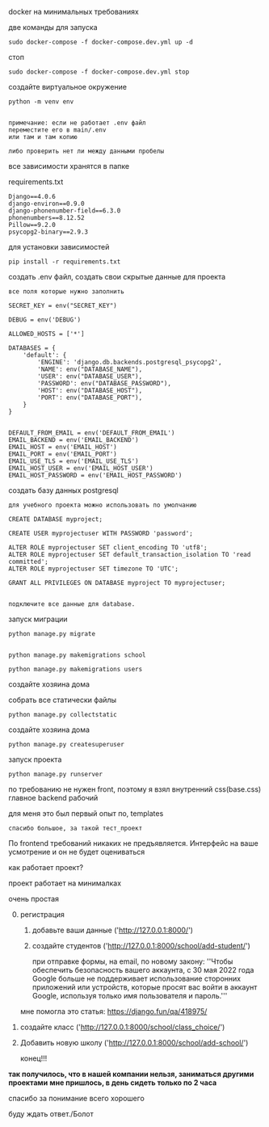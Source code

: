 docker на минимальных требованиях

две команды для запуска

    sudo docker-compose -f docker-compose.dev.yml up -d

стоп    
    
    sudo docker-compose -f docker-compose.dev.yml stop
    

создайте виртуальное окружение

    python -m venv env
    

    примечание: если не работает .env файл
    переместите его в main/.env
    или там и там копию

    либо проверить нет ли между данными пробелы

все зависимости хранятся в папке 

requirements.txt

    Django==4.0.6
    django-environ==0.9.0
    django-phonenumber-field==6.3.0
    phonenumbers==8.12.52
    Pillow==9.2.0
    psycopg2-binary==2.9.3


для установки зависимостей

    pip install -r requirements.txt

создать .env файл, создать свои скрытые данные для проектa

    все поля которые нужно заполнить

    SECRET_KEY = env("SECRET_KEY")
    
    DEBUG = env('DEBUG')
    
    ALLOWED_HOSTS = ['*']
    
    DATABASES = {
        'default': {
            'ENGINE': 'django.db.backends.postgresql_psycopg2',
            'NAME': env("DATABASE_NAME"),
            'USER': env("DATABASE_USER"),
            'PASSWORD': env("DATABASE_PASSWORD"),
            'HOST': env("DATABASE_HOST"),
            'PORT': env("DATABASE_PORT"),
        }
    }
    
        
    DEFAULT_FROM_EMAIL = env('DEFAULT_FROM_EMAIL')
    EMAIL_BACKEND = env('EMAIL_BACKEND')
    EMAIL_HOST = env('EMAIL_HOST')
    EMAIL_PORT = env('EMAIL_PORT')
    EMAIL_USE_TLS = env('EMAIL_USE_TLS')
    EMAIL_HOST_USER = env('EMAIL_HOST_USER')
    EMAIL_HOST_PASSWORD = env('EMAIL_HOST_PASSWORD')


создать базу данных postgresql
    
    для учебного проекта можно использовать по умолчанию
    
    CREATE DATABASE myproject;
    
    CREATE USER myprojectuser WITH PASSWORD 'password';

    ALTER ROLE myprojectuser SET client_encoding TO 'utf8';
    ALTER ROLE myprojectuser SET default_transaction_isolation TO 'read committed';
    ALTER ROLE myprojectuser SET timezone TO 'UTC';
    
    GRANT ALL PRIVILEGES ON DATABASE myproject TO myprojectuser;

    
    подключите все данные для database.
    
запуск миграции
    
    python manage.py migrate


    python manage.py makemigrations school
    
    python manage.py makemigrations users

создайте хозяина дома

собрать все статически файлы

    python manage.py collectstatic

создайте хозяина дома

    python manage.py createsuperuser


запуск проекта
    
    python manage.py runserver
по требованию не нужен front, поэтому я взял внутренний css(base.css)
главное backend рабочий

для меня это был первый опыт по, templates

    спасибо большое, за такой тест_проект

По frontend требований никаких не предъявляется. Интерфейс на ваше усмотрение и он не будет оцениваться


как работает проект?

проект работает на минималках

очень простая

0) регистрация
   1) добавьте ваши данные ('http://127.0.0.1:8000/')
   2) создайте студентов ('http://127.0.0.1:8000/school/add-student/')
    
       при отправке формы, на email, по новому закону:
       ''Чтобы обеспечить безопасность вашего аккаунта, с 30 мая 2022 года Google больше не поддерживает использование сторонних приложений или устройств, которые просят вас войти в аккаунт Google, используя только имя пользователя и пароль.'''
    

    мне помогла это статья: https://django.fun/qa/418975/


4) создайте класс ('http://127.0.0.1:8000/school/class_choice/')
4) Добавить новую школу ('http://127.0.0.1:8000/school/add-school/')

    конец!!!


**так получилось, что в нашей компании нельзя, заниматься другими проектами**
**мне пришлось, в день сидеть только по 2 часа**

спасибо за понимание 
всего хорошего

буду ждать ответ./Болот